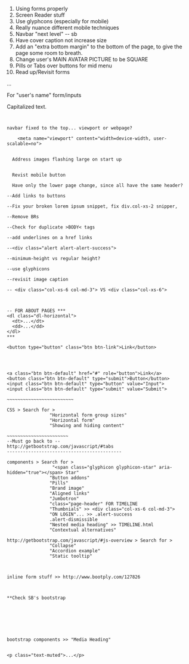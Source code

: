 1) Using forms properly
2) Screen Reader stuff
3) Use glyphcons (especially for mobile)
4) Really nuance different mobile techniques
5) Navbar "next level" -- sb
6) Have cover caption not increase size
7) Add an "extra bottom margin" to the bottom of the page, to give the page some room to breath.
8) Change user's MAIN AVATAR PICTURE to be SQUARE
9) Pills or Tabs over buttons for mid menu
10) Read up/Revisit forms


<div class="panel panel-primary">...</div>

For "user's name" form/inputs
<p class="text-capitalize">Capitalized text.</p>




~~~~~~~~~~~~~~~~~~~~~~~~~~~~~~~~~~~~~~~~~~~~~~~~~~~~~~
~~~~~~~~~~~~~~~~~~~~~~~~~~~~~~~~~~~~~~~~~~~~~~~~~~~~~~
~~~~~~~~~~~~~~~~~~~~~~~~~~~~~~~~~~~~~~~~~~~~~~~~~~~~~~

navbar fixed to the top... viewport or webpage?

    <meta name="viewport" content="width=device-width, user-scalable=no">


  Address images flashing large on start up


  Revist mobile button

  Have only the lower page change, since all have the same header?
  
--Add links to buttons

--Fix your broken lorem ipsum snippet, fix div.col-xs-2 snipper, 

--Remove BRs

--Check for duplicate >BODY< tags

--add underlines on a href links

--<div class="alert alert-alert-success">

--minimum-height vs regular height?

--use glyphicons

--revisit image caption

-- <div class="col-xs-6 col-md-3"> VS <div class="col-xs-6">



-- FOR ABOUT PAGES ***
<dl class="dl-horizontal">
  <dt>...</dt>
  <dd>...</dd>
</dl>
***

<button type="button" class="btn btn-link">Link</button>




<a class="btn btn-default" href="#" role="button">Link</a>
<button class="btn btn-default" type="submit">Button</button>
<input class="btn btn-default" type="button" value="Input">
<input class="btn btn-default" type="submit" value="Submit">

~~~~~~~~~~~~~~~~~~~~~~~~~

CSS > Search for > 
                "Horizontal form group sizes"
                "Horizontal form"
                "Showing and hiding content"

~~~~~~~~~~~~~~~~~~~~~~~
--Must go back to --
http://getbootstrap.com/javascript/#tabs
-------------------------------------------

components > Search for > 
                 "<span class="glyphicon glyphicon-star" aria-hidden="true"></span> Star"
                "Button addons"
                "Pills"
                "Brand image"
                "Aligned links"
                "Jumbotron"
                "class="page-header" FOR TIMELINE
                "Thumbnials" >> <div class="col-xs-6 col-md-3">
                "ON LOGIN"... >> .alert-success
                .alert-dismissible
                "Nested media heading" >> TIMELINE.html
                "Contextual alternatives"
                
http://getbootstrap.com/javascript/#js-overview > Search for >                
                "Collapse"
                "Accordion example"
                "Static tooltip"



inline form stuff >> http://www.bootply.com/127826



**Check SB's bootstrap







bootstrap components >> "Media Heading"


<p class="text-muted">...</p>
